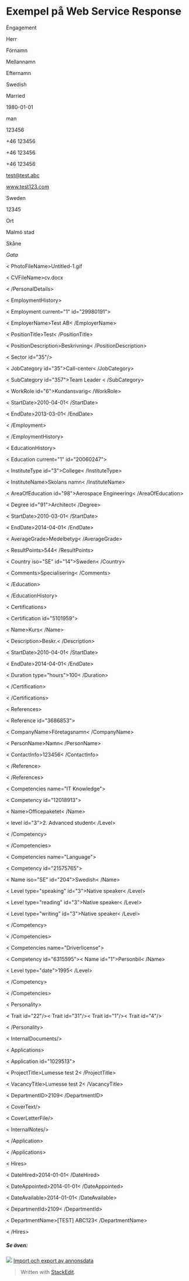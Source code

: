 # Exempel på Web Service Response

<Candidate id="26980851" language="gb">

<PersonalDetails>

<CurrentEmploymentStatus id="17">Engagement</CurrentEmploymentStatus>

<Title id="1">Mr</Title>

<TitleGrade>Herr</TitleGrade>

<FirstName>Förnamn</FirstName>

<MiddleName>Mellannamn</MiddleName>

<LastName>Efternamn</LastName>

<Nationality iso="SE" id="204">Swedish</Nationality>

<MaritalStatus id="2">Married</MaritalStatus>

<DateOfBirth>1980-01-01</DateOfBirth>

<Gender>man</Gender>

<SSN>123456</SSN>

<Phone type="private">+46 123456</Phone>

<Phone type="work">+46 123456</Phone>

<Phone type="cellular">+46 123456</Phone>

<Email>test@test.abc</Email>

<Homepage>www.test123.com</Homepage>

<PostalAddress>

<Nationality iso="SE" id="204">Sweden</Nationality>

<PostalCode>12345</PostalCode>

<PostalArea>Ort</PostalArea>

<Municipality id="543">Malmö stad</Municipality>

<County id="46">Skåne</County>

<Address>Gata</Address>

</PostalAddress>

< PhotoFileName>Untitled-1.gif</PhotoFileName>

< CVFileName>cv.docx</CVFileName>

< /PersonalDetails>

< EmploymentHistory>

< Employment current="1" id="29980191">

< EmployerName>Test AB< /EmployerName>

< PositionTitle>Test< /PositionTitle>

< PositionDescription>Beskrivning< /PositionDescription>

< Sector id="35"/>

< JobCategory id="35">Call-center< /JobCategory>

< SubCategory id="357">Team Leader < /SubCategory>

< WorkRole id="6">Kundansvarig< /WorkRole>

< StartDate>2010-04-01< /StartDate>

< EndDate>2013-03-01< /EndDate>

< /Employment>

< /EmploymentHistory>

< EducationHistory>

< Education current="1" id="20060247">

< InstituteType id="3">College< /InstituteType>

< InstituteName>Skolans namn< /InstituteName>

< AreaOfEducation id="98">Aerospace Engineering< /AreaOfEducation>

< Degree id="91">Architect< /Degree>

< StartDate>2010-03-01< /StartDate>

< EndDate>2014-04-01< /EndDate>

< AverageGrade>Medelbetyg< /AverageGrade>

< ResultPoints>544< /ResultPoints>

< Country iso="SE" id="14">Sweden< /Country>

< Comments>Specialisering< /Comments>

< /Education>

< /EducationHistory>

< Certifications>

< Certification id="5101959">

< Name>Kurs< /Name>

< Description>Beskr.< /Description>

< StartDate>2010-04-01< /StartDate>

< EndDate>2014-04-01< /EndDate>

< Duration type="hours">100< /Duration>

< /Certification>

< /Certifications>

< References>

< Reference id="3686853">

< CompanyName>Företagsnamn< /CompanyName>

< PersonName>Namn< /PersonName>

< ContactInfo>123456< /ContactInfo>

< /Reference>

< /References>

< Competencies name="IT Knowledge">

< Competency id="12018913">

< Name>Officepaketet< /Name>

< level id="3">2. Advanced student< /Level>

< /Competency>

< /Competencies>

< Competencies name="Language">

< Competency id="21575765">

< Name iso="SE" id="204">Swedish< /Name>

< Level type="speaking" id="3">Native speaker< /Level>

< Level type="reading" id="3">Native speaker< /Level>

< Level type="writing" id="3">Native speaker< /Level>

< /Competency>

< /Competencies>

< Competencies name="Driverlicense">

< Competency id="6315595">< Name id="1">Personbil< /Name>

< Level type="date">1995< /Level>

< /Competency>

< /Competencies>

< Personality>

 < Trait id="22"/>< Trait id="31"/>< Trait id="1"/>< Trait id="4"/>

< /Personality>

< InternalDocuments/>

< Applications>

< Application id="1029513">

< ProjectTitle>Lumesse test 2< /ProjectTitle>

< VacancyTitle>Lumesse test 2< /VacancyTitle>

< DepartmentID>2109< /DepartmentID>

< CoverText/>

< CoverLetterFile/>

< InternalNotes/>

< /Application>

< /Applications>

< Hires>

< DateHired>2014-01-01< /DateHired>

< DateAppointed>2014-01-01< /DateAppointed>

< DateAvailable>2014-01-01< /DateAvailable>

< DepartmentId>2109< /DepartmentId>

< DepartmentName>[TEST] ABC123< /DepartmentName>

< /Hires>

##### Se även:

![](../Resources/Images/icon-document-link.png)  [Import och export av annonsdata](import_and_export_of_vacancy_data.htm)


> Written with [StackEdit](https://stackedit.io/).
<!--stackedit_data:
eyJoaXN0b3J5IjpbNDExNjM5MTM1XX0=
-->